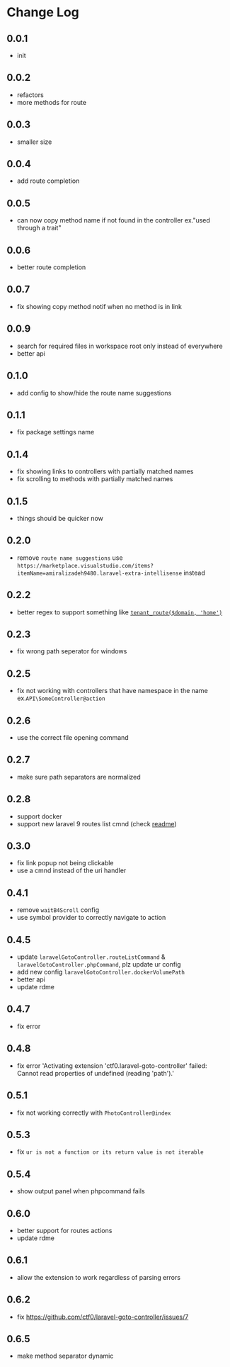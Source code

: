 # Change Log

## 0.0.1

- init

## 0.0.2

- refactors
- more methods for route

## 0.0.3

- smaller size

## 0.0.4

- add route completion

## 0.0.5

- can now copy method name if not found in the controller ex."used through a trait"

## 0.0.6

- better route completion

## 0.0.7

- fix showing copy method notif when no method is in link

## 0.0.9

- search for required files in workspace root only instead of everywhere
- better api

## 0.1.0

- add config to show/hide the route name suggestions

## 0.1.1

- fix package settings name

## 0.1.4

- fix showing links to controllers with partially matched names
- fix scrolling to methods with partially matched names

## 0.1.5

- things should be quicker now

## 0.2.0

- remove `route name suggestions` use `https://marketplace.visualstudio.com/items?itemName=amiralizadeh9480.laravel-extra-intellisense` instead

## 0.2.2

- better regex to support something like [`tenant_route($domain, 'home')`](https://tenancyforlaravel.com/docs/v3/features/cross-domain-redirect/)

## 0.2.3

- fix wrong path seperator for windows

## 0.2.5

- fix not working with controllers that have namespace in the name ex.`API\SomeController@action`

## 0.2.6

- use the correct file opening command

## 0.2.7

- make sure path separators are normalized

## 0.2.8

- support docker
- support new laravel 9 routes list cmnd (check [readme](./README.md))

## 0.3.0

- fix link popup not being clickable
- use a cmnd instead of the uri handler

## 0.4.1

- remove `waitB4Scroll` config
- use symbol provider to correctly navigate to action

## 0.4.5

- update `laravelGotoController.routeListCommand` & `laravelGotoController.phpCommand`, plz update ur config
- add new config `laravelGotoController.dockerVolumePath`
- better api
- update rdme

## 0.4.7

- fix error

## 0.4.8

- fix error 'Activating extension 'ctf0.laravel-goto-controller' failed: Cannot read properties of undefined (reading 'path').'

## 0.5.1

- fix not working correctly with `PhotoController@index`

## 0.5.3

- fix `ur is not a function or its return value is not iterable`

## 0.5.4

- show output panel when phpcommand fails

## 0.6.0

- better support for routes actions
- update rdme

## 0.6.1

- allow the extension to work regardless of parsing errors

## 0.6.2

- fix https://github.com/ctf0/laravel-goto-controller/issues/7

## 0.6.5

- make method separator dynamic
